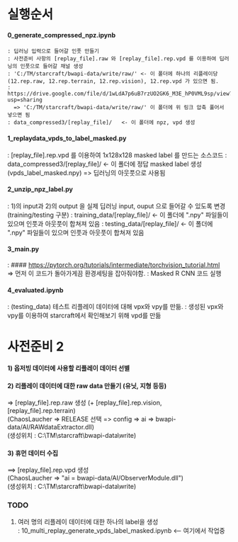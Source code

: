 # 실행순서

#### 0_generate_compressed_npz.ipynb  
    : 딥러닝 입력으로 들어갈 인풋 만들기  
    : 사전준비 사항의 [replay_file].raw 와 [replay_file].rep.vpd 를 이용하여 딥러닝의 인풋으로 들어갈 채널 생성 
    : 'C:/TM/starcraft/bwapi-data/write/raw/' <- 이 폴더에 하나의 리플레이당 (12.rep.raw, 12.rep.terrain, 12.rep.vision), 12.rep.vpd 가 있으면 됨.  
    : https://drive.google.com/file/d/1wLdA7p6uB7rzUO2GK6_M3E_hP0VML9sp/view?usp=sharing  
      => 'C:/TM/starcraft/bwapi-data/write/raw/' 이 폴더에 위 링크 압축 풀어서 넣으면 됨
    : data_compressed3/[replay_file]/   <- 이 폴더에 npz, vpd 생성  

#### 1_replaydata_vpds_to_label_masked.py  
   : [replay_file].rep.vpd 를 이용하여 1x128x128 masked label 를 만드는 소스코드
   : data_compressed3/[replay_file]/   <- 이 폴더에 정답 masked label 생성 (vpds_label_masked.npy)
      => 딥러닝의 아웃풋으로 사용됨  

#### 2_unzip_npz_label.py  
   : 1)의 input과 2)의 output 을 실제 딥러닝 input, ouput 으로 들어갈 수 있도록 변경  (training/testing 구분)
   : training_data/[replay_file]/   <- 이 폴더에 ".npy" 파일들이 있으며 인풋과 아웃풋이 합쳐져 있음
   : testing_data/[replay_file]/   <- 이 폴더에 ".npy" 파일들이 있으며 인풋과 아웃풋이 합쳐져 있음
   
#### 3_main.py  
   : #### https://pytorch.org/tutorials/intermediate/torchvision_tutorial.html    
      => 먼저 이 코드가 돌아가게끔 환경세팅을 잡아줘야함.
   : Masked R CNN 코드 실행  
   
#### 4_evaluated.ipynb  
   : (testing_data) 테스트 리플레이 데이터에 대해 vpx와 vpy를 만듦.
   : 생성된 vpx와 vpy를 이용하여 starcraft에서 확인해보기 위해 vpd를 만듦

# 사전준비 2

#### 1) 옵저빙 데이터에 사용할 리플레이 데이터 선별

#### 2) 리플레이 데이터에 대한 raw data 만들기 (유닛, 지형 등등)
   => [replay_file].rep.raw 생성 (+ [replay_file].rep.vision, [replay_file].rep.terrain)  
   (ChaosLaucher => RELEASE 선택 => config => ai => bwapi-data/AI/RAWdataExtractor.dll)  
   (생성위치 : C:\TM\starcraft\bwapi-data\write\)  

#### 3) 휴먼 데이터 수집  
   ==> [replay_file].rep.vpd 생성   
      (ChaosLaucher => "ai = bwapi-data/AI/ObserverModule.dll")  
      (생성위치 : C:\TM\starcraft\bwapi-data\write\)  



### TODO
1) 여러 명의 리플레이 데이터에 대한 하나의 label을 생성  
  : 10_multi_replay_generate_vpds_label_masked.ipynb <-- 여기에서 작업중